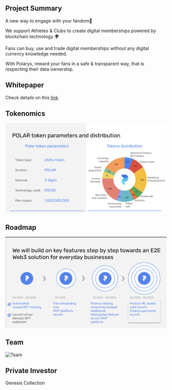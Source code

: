 ## Project Summary

A new way to engage with your fandom🏅

We support Athletes & Clubs to create digital memberships powered by blockchain technology 🌍

Fans can buy, use and trade digital memberships without any digital currency knowledge needed.

With Polarys, reward your fans in a safe & transparent way, that is respecting their data ownership.

## Whitepaper

Check details on this [link](https://uploads-ssl.webflow.com/624f45bd199eb62bc59a34f3/6352fbde12c18d3e29946bd6_Polarys%20Whitepaper%20Lite%20-%20v9.7.pdf).

## Tokenomics

![Tokenomics](https://raw.githubusercontent.com/Netswap/launchpad-resources/master/v2/0xd6b4d6c160d63307149a09835941e545168dfb96/static/images/tokenomics.png)

## Roadmap

![Roadmap](https://raw.githubusercontent.com/Netswap/launchpad-resources/master/v2/0xd6b4d6c160d63307149a09835941e545168dfb96/static/images/roadmap.png)

## Team

![Team](https://raw.githubusercontent.com/Netswap/launchpad-resources/master/v2/0xd6b4d6c160d63307149a09835941e545168dfb96/static/images/team.png)

## Private Investor

Genesis Collection
